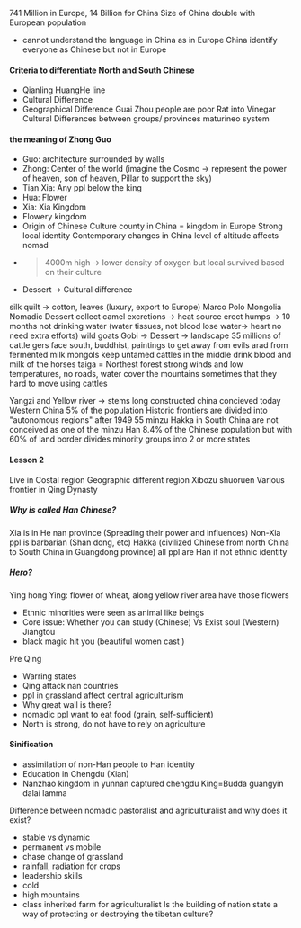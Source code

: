 741 Million in Europe, 14 Billion for China
Size of China double with European population
- cannot understand the language in China as in Europe
China identify everyone as Chinese but not in Europe
#### Criteria to differentiate North and South Chinese
- Qianling HuangHe line
- Cultural Difference
- Geographical Difference
Guai Zhou people are poor
Rat into Vinegar 
Cultural Differences between groups/ provinces
maturineo system 
#### the meaning of Zhong Guo
- Guo: architecture surrounded by walls
-  Zhong: Center of the world (imagine the Cosmo -> represent the power of heaven, son of heaven, Pillar to support the sky)
- Tian Xia: Any ppl below the king
- Hua: Flower
- Xia: Xia Kingdom
- Flowery kingdom
- Origin of Chinese Culture
county in China = kingdom in Europe
Strong local identity
Contemporary changes in China
level of altitude affects nomad
- >4000m high -> lower density of oxygen but local survived based on their culture
- Dessert -> Cultural difference

silk quilt -> cotton, leaves (luxury, export to Europe)
Marco Polo
Mongolia Nomadic Dessert
collect camel excretions -> heat source
erect humps -> 10 months not drinking water (water tissues, not blood lose water-> heart no need extra efforts)
wild goats
Gobi -> Dessert -> landscape
35 millions of cattle
gers face south, buddhist, paintings to get away from evils
arad from fermented milk
mongols keep untamed cattles in the middle
drink blood and milk of the horses
taiga = Northest forest strong winds and low temperatures, no roads, water cover the mountains sometimes that they hard to move using cattles

Yangzi and Yellow river -> stems long constructed china concieved today
Western China 5% of the population
Historic frontiers are divided into "autonomous regions" after 1949
55 minzu
Hakka in South China are not conceived as one of the minzu
Han 8.4% of the Chinese population but with 60% of land
border divides minority groups into 2 or more states

#### Lesson 2
Live in Costal region
Geographic different region
Xibozu  shuoruen
Various frontier in Qing Dynasty
##### Why is called Han Chinese?
Xia is in He nan province (Spreading their power and influences)
Non-Xia ppl is barbarian (Shan dong, etc)
Hakka (civilized Chinese from north China to South China in Guangdong province)
all ppl are Han if not ethnic identity
##### Hero?
Ying hong
Ying: flower of wheat, along yellow river area have those flowers
- Ethnic minorities were seen as animal like beings
- Core issue: Whether you can study (Chinese) Vs Exist soul (Western)
Jiangtou
- black magic hit you (beautiful women cast )

Pre Qing
- Warring states
- Qing attack nan countries
- ppl in grassland affect central agriculturism
- Why great wall is there? 
- nomadic ppl want to eat food (grain, self-sufficient)
- North is strong, do not have to rely on agriculture
#### Sinification
- assimilation of non-Han people to Han identity
- Education in Chengdu (Xian)
- Nanzhao kingdom in yunnan captured chengdu
King=Budda
guangyin dalai lamma

Difference between nomadic pastoralist and agriculturalist and why does it exist?
- stable vs dynamic
- permanent vs mobile
- chase change of grassland
- rainfall, radiation for crops
- leadership skills
- cold
- high mountains
- class inherited farm for agriculturalist
Is the building of nation state a way of protecting or destroying the tibetan culture?
